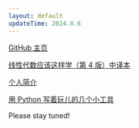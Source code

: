```yaml
---
layout: default
updateTime: 2024.8.6
---
```


[GitHub 主页](https://github.com/OliverWu515)

[线性代数应该这样学（第 4 版）中译本](./ladr4e.html)

[个人简介](./short-bio.html)

[用 Python 写着玩儿的几个小工具](./python-hobby-project.html)

Please stay tuned!
